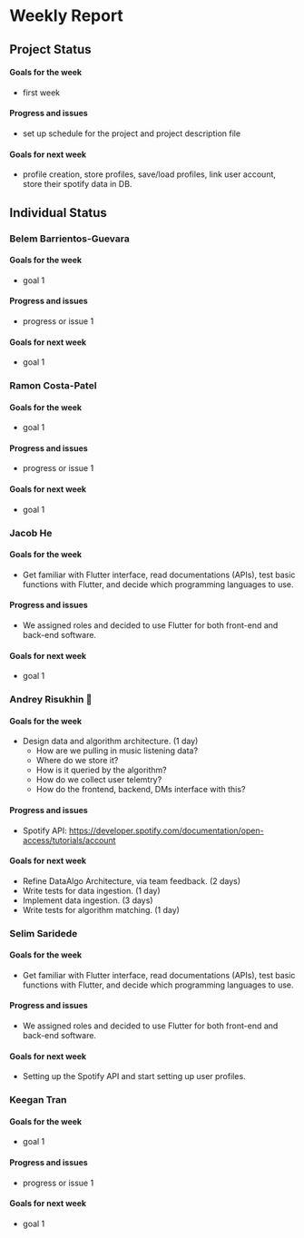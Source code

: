 # Weekly Report
## Project Status
#### Goals for the week
* first week
#### Progress and issues
* set up schedule for the project and project description file
#### Goals for next week
* profile creation, store profiles, save/load profiles, link user account, store their spotify data in DB.

## Individual Status
### Belem Barrientos-Guevara
#### Goals for the week
* goal 1
#### Progress and issues
* progress or issue 1
#### Goals for next week
* goal 1

### Ramon Costa-Patel
#### Goals for the week
* goal 1
#### Progress and issues
* progress or issue 1
#### Goals for next week
* goal 1

### Jacob He
#### Goals for the week
* Get familiar with Flutter interface, read documentations (APIs), test basic functions with Flutter, and decide which programming languages to use.
#### Progress and issues
* We assigned roles and decided to use Flutter for both front-end and back-end software.
#### Goals for next week
* goal 1

### Andrey Risukhin :pig_nose:
#### Goals for the week
* Design data and algorithm architecture. (1 day)
    * How are we pulling in music listening data? 
    * Where do we store it? 
    * How is it queried by the algorithm? 
    * How do we collect user telemtry?
    * How do the frontend, backend, DMs interface with this?

#### Progress and issues
* Spotify API: https://developer.spotify.com/documentation/open-access/tutorials/account
#### Goals for next week
* Refine DataAlgo Architecture, via team feedback. (2 days)
* Write tests for data ingestion. (1 day)
* Implement data ingestion. (3 days)
* Write tests for algorithm matching. (1 day)

### Selim Saridede
#### Goals for the week
* Get familiar with Flutter interface, read documentations (APIs), test basic functions with Flutter, and decide which programming languages to use.
#### Progress and issues
* We assigned roles and decided to use Flutter for both front-end and back-end software.
#### Goals for next week
* Setting up the Spotify API and start setting up user profiles.

### Keegan Tran
#### Goals for the week
* goal 1
#### Progress and issues
* progress or issue 1
#### Goals for next week
* goal 1
